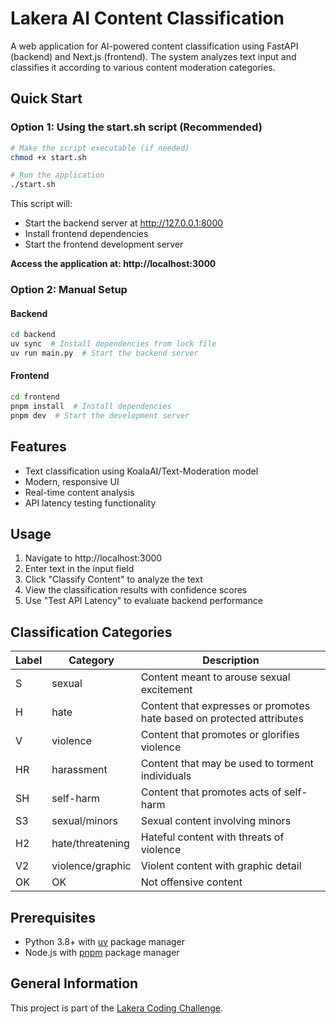 # Lakera AI Content Classification

A web application for AI-powered content classification using FastAPI (backend) and Next.js (frontend). The system analyzes text input and classifies it according to various content moderation categories.

## Quick Start

### Option 1: Using the start.sh script (Recommended)

```bash
# Make the script executable (if needed)
chmod +x start.sh

# Run the application
./start.sh
```

This script will:
- Start the backend server at http://127.0.0.1:8000
- Install frontend dependencies
- Start the frontend development server

**Access the application at: http://localhost:3000**

### Option 2: Manual Setup

#### Backend
```bash
cd backend
uv sync  # Install dependencies from lock file
uv run main.py  # Start the backend server
```

#### Frontend
```bash
cd frontend
pnpm install  # Install dependencies
pnpm dev  # Start the development server
```

## Features

- Text classification using KoalaAI/Text-Moderation model
- Modern, responsive UI
- Real-time content analysis
- API latency testing functionality

## Usage

1. Navigate to http://localhost:3000
2. Enter text in the input field
3. Click "Classify Content" to analyze the text
4. View the classification results with confidence scores
5. Use "Test API Latency" to evaluate backend performance

## Classification Categories

| Label | Category | Description |
|-------|----------|--------------|
| S     | sexual   | Content meant to arouse sexual excitement |
| H     | hate     | Content that expresses or promotes hate based on protected attributes |
| V     | violence | Content that promotes or glorifies violence |
| HR    | harassment | Content that may be used to torment individuals |
| SH    | self-harm | Content that promotes acts of self-harm |
| S3    | sexual/minors | Sexual content involving minors |
| H2    | hate/threatening | Hateful content with threats of violence |
| V2    | violence/graphic | Violent content with graphic detail |
| OK    | OK | Not offensive content |

## Prerequisites

- Python 3.8+ with [uv](https://github.com/astral-sh/uv) package manager
- Node.js with [pnpm](https://pnpm.io/) package manager

## General Information

This project is part of the [Lakera Coding Challenge](https://you.ashbyhq.com/lakera.ai/assignment/c36545cb-e4a5-47c9-a7bf-282319b2892e).
